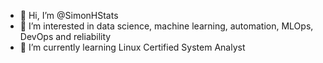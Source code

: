 - 👋 Hi, I’m @SimonHStats
- 👀 I’m interested in data science, machine learning, automation, MLOps, DevOps and reliability
- 🌱 I’m currently learning Linux Certified System Analyst

<!---
SimonHStats/SimonHStats is a ✨ special ✨ repository because its `README.md` (this file) appears on your GitHub profile.
You can click the Preview link to take a look at your changes.
--->
